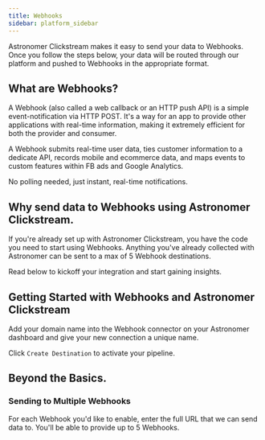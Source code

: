 ```yaml
---
title: Webhooks
sidebar: platform_sidebar
---
```

Astronomer Clickstream makes it easy to send your data to Webhooks. Once you follow the steps below, your data will be routed through our platform and pushed to Webhooks in the appropriate format. 

## What are Webhooks?

A Webhook (also called a web callback or an HTTP push API) is a simple event-notification via HTTP POST. It's a way for an app to provide other applications with real-time information, making it extremely efficient for both the provider and consumer.

A Webhook submits real-time user data, ties customer information to a dedicate API, records mobile and ecommerce data, and maps events to custom features within FB ads and Google Analytics.

No polling needed, just instant, real-time notifications.  

## Why send data to Webhooks using Astronomer Clickstream.

If you're already set up with Astronomer Clickstream,  you have the code you need to start using Webhooks. Anything you've already collected with Astronomer can be sent to a max of 5 Webhook destinations.

Read below to kickoff your integration and start gaining insights.

## Getting Started with Webhooks and Astronomer Clickstream

Add your domain name into the Webhook connector on your Astronomer dashboard and give your new connection a unique name. 

Click `Create Destination` to activate your pipeline. 

## Beyond the Basics.

### Sending to Multiple Webhooks

For each Webhook you'd like to enable, enter the full URL that we can send data to. You'll be able to provide up to 5 Webhooks.
